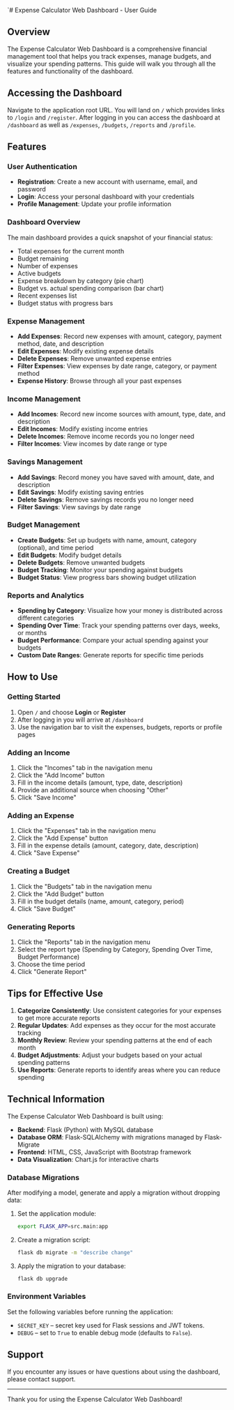 `# Expense Calculator Web Dashboard - User Guide

## Overview

The Expense Calculator Web Dashboard is a comprehensive financial management tool that helps you track expenses, manage budgets, and visualize your spending patterns. This guide will walk you through all the features and functionality of the dashboard.

## Accessing the Dashboard

Navigate to the application root URL. You will land on `/` which provides links to
`/login` and `/register`. After logging in you can access the dashboard at
`/dashboard` as well as `/expenses`, `/budgets`, `/reports` and `/profile`.

## Features

### User Authentication
- **Registration**: Create a new account with username, email, and password
- **Login**: Access your personal dashboard with your credentials
- **Profile Management**: Update your profile information

### Dashboard Overview
The main dashboard provides a quick snapshot of your financial status:
- Total expenses for the current month
- Budget remaining
- Number of expenses
- Active budgets
- Expense breakdown by category (pie chart)
- Budget vs. actual spending comparison (bar chart)
- Recent expenses list
- Budget status with progress bars

### Expense Management
- **Add Expenses**: Record new expenses with amount, category, payment method, date, and description
- **Edit Expenses**: Modify existing expense details
- **Delete Expenses**: Remove unwanted expense entries
- **Filter Expenses**: View expenses by date range, category, or payment method
- **Expense History**: Browse through all your past expenses

### Income Management
- **Add Incomes**: Record new income sources with amount, type, date, and description
- **Edit Incomes**: Modify existing income entries
- **Delete Incomes**: Remove income records you no longer need
- **Filter Incomes**: View incomes by date range or type

### Savings Management
- **Add Savings**: Record money you have saved with amount, date, and description
- **Edit Savings**: Modify existing saving entries
- **Delete Savings**: Remove savings records you no longer need
- **Filter Savings**: View savings by date range

### Budget Management
- **Create Budgets**: Set up budgets with name, amount, category (optional), and time period
- **Edit Budgets**: Modify budget details
- **Delete Budgets**: Remove unwanted budgets
- **Budget Tracking**: Monitor your spending against budgets
- **Budget Status**: View progress bars showing budget utilization

### Reports and Analytics
- **Spending by Category**: Visualize how your money is distributed across different categories
- **Spending Over Time**: Track your spending patterns over days, weeks, or months
- **Budget Performance**: Compare your actual spending against your budgets
- **Custom Date Ranges**: Generate reports for specific time periods

## How to Use

### Getting Started
1. Open `/` and choose **Login** or **Register**
2. After logging in you will arrive at `/dashboard`
3. Use the navigation bar to visit the expenses, budgets, reports or profile pages

### Adding an Income
1. Click the "Incomes" tab in the navigation menu
2. Click the "Add Income" button
3. Fill in the income details (amount, type, date, description)
4. Provide an additional source when choosing "Other"
5. Click "Save Income"

### Adding an Expense
1. Click the "Expenses" tab in the navigation menu
2. Click the "Add Expense" button
3. Fill in the expense details (amount, category, date, description)
4. Click "Save Expense"

### Creating a Budget
1. Click the "Budgets" tab in the navigation menu
2. Click the "Add Budget" button
3. Fill in the budget details (name, amount, category, period)
4. Click "Save Budget"

### Generating Reports
1. Click the "Reports" tab in the navigation menu
2. Select the report type (Spending by Category, Spending Over Time, Budget Performance)
3. Choose the time period
4. Click "Generate Report"

## Tips for Effective Use

1. **Categorize Consistently**: Use consistent categories for your expenses to get more accurate reports
2. **Regular Updates**: Add expenses as they occur for the most accurate tracking
3. **Monthly Review**: Review your spending patterns at the end of each month
4. **Budget Adjustments**: Adjust your budgets based on your actual spending patterns
5. **Use Reports**: Generate reports to identify areas where you can reduce spending

## Technical Information

The Expense Calculator Web Dashboard is built using:
- **Backend**: Flask (Python) with MySQL database
- **Database ORM**: Flask-SQLAlchemy with migrations managed by Flask-Migrate
- **Frontend**: HTML, CSS, JavaScript with Bootstrap framework
- **Data Visualization**: Chart.js for interactive charts

### Database Migrations
After modifying a model, generate and apply a migration without dropping data:
1. Set the application module:
   ```bash
   export FLASK_APP=src.main:app
   ```
2. Create a migration script:
   ```bash
   flask db migrate -m "describe change"
   ```
3. Apply the migration to your database:
   ```bash
   flask db upgrade
   ```

### Environment Variables

Set the following variables before running the application:

- `SECRET_KEY` – secret key used for Flask sessions and JWT tokens.
- `DEBUG` – set to `True` to enable debug mode (defaults to `False`).

## Support

If you encounter any issues or have questions about using the dashboard, please contact support.

---

Thank you for using the Expense Calculator Web Dashboard!
